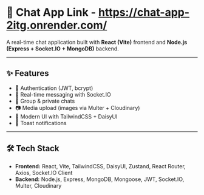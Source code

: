 # 💬 Chat App  Link - https://chat-app-2itg.onrender.com/

A real-time chat application built with **React (Vite)** frontend and **Node.js (Express + Socket.IO + MongoDB)** backend.  

---

## ✨ Features
- 🔐 Authentication (JWT, bcrypt)  
- 💬 Real-time messaging with Socket.IO  
- 👥 Group & private chats  
- 📷 Media upload (images via Multer + Cloudinary)  
- 🌙 Modern UI with TailwindCSS + DaisyUI  
- 🔔 Toast notifications  

---

## 🛠️ Tech Stack
- **Frontend:** React, Vite, TailwindCSS, DaisyUI, Zustand, React Router, Axios, Socket.IO Client  
- **Backend:** Node.js, Express, MongoDB, Mongoose, JWT, Socket.IO, Multer, Cloudinary  
